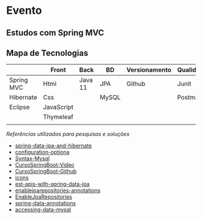 # Evento

## Estudos com Spring MVC

## Mapa de Tecnologias
|          |Front      |Back       |BD        |Versionamento |Qualidade  |Segurança  |
|----------|-----------|-----------|----------|--------------|-----------|-----------|
|Spring MVC|Html       |Java 11    |JPA       |Github        |Junit      |           |
|Hibernate |Css        |           |MySQL     |              |Postman    |           |
|Eclipse   |JavaScript |           |          |              |           |           |
|          |Thymeleaf  |           |          |              |           |           |
|          |           |           |          |              |           |           |



_Referências utilizados para pesquisas e soluções_

  * [spring-data-jpa-and-hibernate](https://blog.netgloo.com/2014/10/27/using-mysql-in-spring-boot-via-spring-data-jpa-and-hibernate/)
  * [configuration-optiona](https://docs.jboss.org/hibernate/orm/4.3/manual/en-US/html/ch03.html#configuration-optional)
  * [Syntax-Mysql](https://www.linkoficial.com.br/erro-de-syntax-sql-no-mysql/)
  * [CursoSpringBoot-Video](https://www.youtube.com/watch?v=OHn1jLHGptw&list=PL8iIphQOyG-DHLpEx1TPItqJamy08fs1D)
  * [CursoSpringBoot-Github](https://github.com/MichelliBrito/cursospringboot/blob/master/src/main/java/com/eventosapp/data/DataConfiguration.java)
  * [icons](https://materializecss.com/icons.html)
  * [est-apis-with-spring-data-jpa](https://springbootdev.com/2017/11/13/spring-boot-and-mysql-simple-crud-application-rest-apis-with-spring-data-jpa/)
  * [enablejparepositories-annotations](https://springbootdev.com/2017/11/13/what-are-the-uses-of-entityscan-and-enablejparepositories-annotations/)
  * [EnableJpaRepositories](https://docs.spring.io/spring-data/jpa/docs/current/api/org/springframework/data/jpa/repository/config/EnableJpaRepositories.html)
  * [spring-data-annotations](https://www.baeldung.com/spring-data-annotations)
  * [accessing-data-mysql](https://spring.io/guides/gs/accessing-data-mysql/)
  
